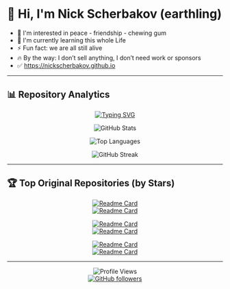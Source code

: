 # 👋 Hi, I'm Nick Scherbakov (earthling)

- 👀 I'm interested in peace - friendship - chewing gum  
- 🌱 I'm currently learning this whole Life  
- ⚡ Fun fact: we are all still alive
- 🔥 By the way: I don’t sell anything, I don’t need work or sponsors
- ✅ https://nickscherbakov.github.io
---

## 📊 Repository Analytics

<div align="center">

[![Typing SVG](https://readme-typing-svg.demolab.com/?lines=⭐+Total+Stars%3A+Loading...;🍴+Total+Forks%3A+Calculating...;📂+Public+Repositories%3A+27+original+projects;💻+Primary+Languages%3A+Python,+JavaScript,+TypeScript;🔥+Commit+Activity%3A+Daily+updates;📈+Real-time+stats+loading...&font=Fira%20Code&size=22&duration=4000&pause=1000&color=2E9EFF&center=true&vCenter=true&width=800&height=60)](https://github.com/NickScherbakov)

</div>

<div align="center">

![GitHub Stats](https://github-readme-stats.vercel.app/api?username=NickScherbakov&show_icons=true&theme=tokyonight&hide_border=true&bg_color=0D1117&title_color=2E9EFF&icon_color=2E9EFF&text_color=C9D1D9&count_private=false)

![Top Languages](https://github-readme-stats.vercel.app/api/top-langs/?username=NickScherbakov&layout=compact&theme=tokyonight&hide_border=true&bg_color=0D1117&title_color=2E9EFF&text_color=C9D1D9&exclude_repo=petals,LangChain-Tutorial,llama-gpt,LocalAI,langchain,petals.dev)

</div>

<div align="center">

![GitHub Streak](https://streak-stats.demolab.com/?user=NickScherbakov&theme=tokyonight&hide_border=true&background=0D1117&stroke=2E9EFF&ring=2E9EFF&fire=FF6B6B&currStreakLabel=2E9EFF&sideNums=C9D1D9&currStreakNum=C9D1D9&dates=8B949E)

</div>

---

## 🏆 Top Original Repositories (by Stars)

<div align="center">

[![Readme Card](https://github-readme-stats.vercel.app/api/pin/?username=NickScherbakov&repo=very-simple-tetris-created-by-Copilot&theme=tokyonight&hide_border=true&bg_color=0D1117&title_color=2E9EFF&icon_color=2E9EFF&text_color=C9D1D9)](https://github.com/NickScherbakov/very-simple-tetris-created-by-Copilot)  
[![Readme Card](https://github-readme-stats.vercel.app/api/pin/?username=NickScherbakov&repo=bridge-rescue-archive&theme=tokyonight&hide_border=true&bg_color=0D1117&title_color=2E9EFF&icon_color=2E9EFF&text_color=C9D1D9)](https://github.com/NickScherbakov/bridge-rescue-archive)  

[![Readme Card](https://github-readme-stats.vercel.app/api/pin/?username=NickScherbakov&repo=NickScherbakov&theme=tokyonight&hide_border=true&bg_color=0D1117&title_color=2E9EFF&icon_color=2E9EFF&text_color=C9D1D9)](https://github.com/NickScherbakov/NickScherbakov)  
[![Readme Card](https://github-readme-stats.vercel.app/api/pin/?username=NickScherbakov&repo=GC-Forged-Pylot&theme=tokyonight&hide_border=true&bg_color=0D1117&title_color=2E9EFF&icon_color=2E9EFF&text_color=C9D1D9)](https://github.com/NickScherbakov/GC-Forged-Pylot)  

[![Readme Card](https://github-readme-stats.vercel.app/api/pin/?username=NickScherbakov&repo=VanyaVPN-installer&theme=tokyonight&hide_border=true&bg_color=0D1117&title_color=2E9EFF&icon_color=2E9EFF&text_color=C9D1D9)](https://github.com/NickScherbakov/VanyaVPN-installer)  
[![Readme Card](https://github-readme-stats.vercel.app/api/pin/?username=NickScherbakov&repo=Who-Are-You-Without-the-CLI-&theme=tokyonight&hide_border=true&bg_color=0D1117&title_color=2E9EFF&icon_color=2E9EFF&text_color=C9D1D9)](https://github.com/NickScherbakov/Who-Are-You-Without-the-CLI-)

</div>

---

<div align="center">

![Profile Views](https://komarev.com/ghpvc/?username=NickScherbakov&color=2E9EFF&style=flat-square&label=Profile+Views)  
[![GitHub followers](https://img.shields.io/github/followers/NickScherbakov?style=flat-square&color=2E9EFF&label=Followers)](https://github.com/NickScherbakov?tab=followers)

</div>
